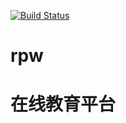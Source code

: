 [![Build Status](https://slx97065227-outlook.visualstudio.com/ZSZ/_apis/build/status/ZSZ-ASP.NET-CI?branchName=master)](https://slx97065227-outlook.visualstudio.com/ZSZ/_build/latest?definitionId=1&branchName=master)
# rpw
# 在线教育平台

